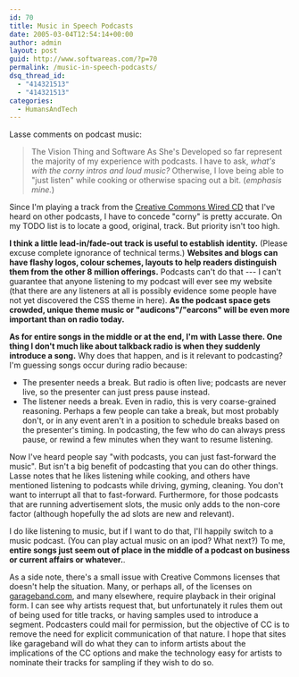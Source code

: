 ```yaml
---
id: 70
title: Music in Speech Podcasts
date: 2005-03-04T12:54:14+00:00
author: admin
layout: post
guid: http://www.softwareas.com/?p=70
permalink: /music-in-speech-podcasts/
dsq_thread_id:
  - "414321513"
  - "414321513"
categories:
  - HumansAndTech
---
```

Lasse comments on podcast music:
> The Vision Thing and Software As She's Developed so far represent the majority of my experience with podcasts. I have to ask, *what's with the corny intros and loud music?* Otherwise, I love being able to "just listen" while cooking or otherwise spacing out a bit.
(*emphasis mine.*)

Since I'm playing a track from the [Creative Commons Wired CD](http://creativecommons.org/wired/) that I've heard on other podcasts, I have to concede "corny" is pretty accurate. On my TODO list is to locate a good, original, track. But priority isn't too high.

**I think a little lead-in/fade-out track is useful to establish identity.** (Please excuse complete ignorance of technical terms.) **Websites and blogs can have flashy logos, colour schemes, layouts to help readers distinguish them from the other 8 million offerings.** Podcasts can't do that --- I can't guarantee that anyone listening to my podcast will ever see my website (that there are any listeners at all is possibly evidence some people have not yet discovered the CSS theme in here). **As the podcast space gets crowded, unique theme music or "audicons"/"earcons" will be even more important than on radio today.**

**As for entire songs in the middle or at the end, I'm with Lasse there. One thing I don't much like about talkback radio is when they suddenly introduce a song.** Why does that happen, and is it relevant to podcasting? I'm guessing songs occur during radio because:

* The presenter needs a break. But radio is often live; podcasts are never live, so the presenter can just press pause instead.
* The listener needs a break. Even in radio, this is very coarse-grained reasoning. Perhaps a few people can take a break, but most probably don't, or in any event aren't in a position to schedule breaks based on the presenter's timing. In podcasting, the few who do can always press pause, or rewind a few minutes when they want to resume listening.

Now I've heard people say "with podcasts, you can just fast-forward the music". But isn't a big benefit of podcasting that you can do other things. Lasse notes that he likes listening while cooking, and others have mentioned listening to podcasts while driving, gyming, cleaning. You don't want to interrupt all that to fast-forward. Furthermore, for those podcasts that are running advertisement slots, the music only adds to the non-core factor (although hopefully the ad slots are new and relevant).

I do like listening to music, but if I want to do that, I'll happily switch to a music podcast. (You can play actual music on an ipod? What next?) To me, **entire songs just seem out of place in the middle of a podcast on business or current affairs or whatever.**.

As a side note, there's a small issue with Creative Commons licenses that doesn't help the situation. Many, or perhaps all, of the licenses on [garageband.com](http://garageband.com), and many elsewhere, require playback in their original form. I can see why artists request that, but unfortunately it rules them out of being used for title tracks, or having samples used to introduce a segment. Podcasters could mail for permission, but the objective of CC is to remove the need for explicit communication of that nature. I hope that sites like garageband will do what they can to inform artists about the implications of the CC options and make the technology easy for artists to nominate their tracks for sampling if they wish to do so.<!--b9fa10b30a72f17f133c09e222f51e29-->